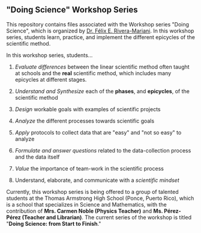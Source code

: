 
## "Doing Science" Workshop Series 

This repository contains files associated with the Workshop series "Doing Science", which is organized by [Dr. Félix E. Rivera-Mariani](http://www.friveram.com). In this workshop series, students learn, practice, and implement the different epicycles of the scientific method. 

In this workshop series, students...

1) *Evaluate differences* between the linear scientific method often taught at schools and the **real** scientific method, which includes many epicycles at different stages. 

2) *Understand and Synthesize* each of the **phases**, and **epicycles**, of the scientific method

3) *Design* workable goals with examples of scientific projects

4) *Analyze* the different processes towards scientific goals

5) *Apply* protocols to collect data that are "easy" and "not so easy" to analyze

6) *Formulate and answer questions* related to the data-collection process and the data itself

7) *Value* the importance of team-work in the scientific process

8) Understand, elaborate, and communicate with a *scientific mindset*

Currently, this workshop series is being offered to a group of talented students at the Thomas Armstrong High School (Ponce, Puerto Rico), which is a school that specializes in Science and Mathematics, with the contribution of **Mrs. Carmen Noble (Physics Teacher)** and **Ms. Pérez-Pérez (Teacher and Librarian)**. The current series of the workshop is titled "**Doing Science: from Start to Finish**."



